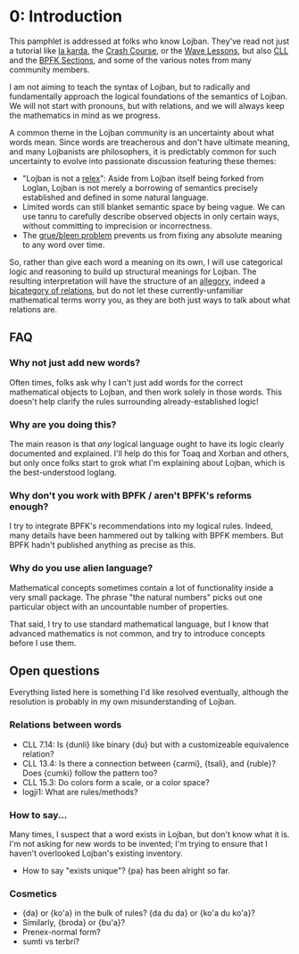 # 0: Introduction

This pamphlet is addressed at folks who know Lojban. They've read not just a
tutorial like [la
karda](http://ldlework.com/projects/cards/la-karda/index.html), the [Crash
Course](https://mw.lojban.org/papri/The_Crash_Course_in_Lojban), or the [Wave
Lessons](https://mw.lojban.org/papri/Lojban_Wave_Lessons), but also
[CLL](https://lojban.org/publications/cll/cll_v1.1_xhtml-section-chunks/) and
the [BPFK Sections](https://mw.lojban.org/papri/Category:BPFK_Section), and
some of the various notes from many community members.

I am not aiming to teach the syntax of Lojban, but to radically and
fundamentally approach the logical foundations of the semantics of Lojban. We
will not start with pronouns, but with relations, and we will always keep the
mathematics in mind as we progress.

A common theme in the Lojban community is an uncertainty about what words
mean. Since words are treacherous and don't have ultimate meaning, and many
Lojbanists are philosophers, it is predictably common for such uncertainty to
evolve into passionate discussion featuring these themes:

* "Lojban is not a
  [relex](https://en.wikibooks.org/wiki/Conlang/Types#Relexes)": Aside from
  Lojban itself being forked from Loglan, Lojban is not merely a borrowing of
  semantics precisely established and defined in some natural language.
* Limited words can still blanket semantic space by being vague. We can use
  tanru to carefully describe observed objects in only certain ways, without
  committing to imprecision or incorrectness.
* The [grue/bleen
  problem](https://en.wikipedia.org/wiki/New_riddle_of_induction#Grue_and_bleen)
  prevents us from fixing any absolute meaning to any word over time.

So, rather than give each word a meaning on its own, I will use categorical
logic and reasoning to build up structural meanings for Lojban. The resulting
interpretation will have the structure of an
[allegory](https://en.wikipedia.org/wiki/Allegory_(mathematics)), indeed a
[bicategory of
relations](https://ncatlab.org/nlab/show/bicategory+of+relations), but do not
let these currently-unfamiliar mathematical terms worry you, as they are both
just ways to talk about what relations are.

## FAQ

### Why not just add new words?

Often times, folks ask why I can't just add words for the correct mathematical
objects to Lojban, and then work solely in those words. This doesn't help
clarify the rules surrounding already-established logic!

### Why are you doing this?

The main reason is that *any* logical language ought to have its logic clearly
documented and explained. I'll help do this for Toaq and Xorban and others,
but only once folks start to grok what I'm explaining about Lojban, which is
the best-understood loglang.

### Why don't you work with BPFK / aren't BPFK's reforms enough?

I try to integrate BPFK's recommendations into my logical rules. Indeed, many
details have been hammered out by talking with BPFK members. But BPFK hadn't
published anything as precise as this.

### Why do you use alien language?

Mathematical concepts sometimes contain a lot of functionality inside a very
small package. The phrase "the natural numbers" picks out one particular
object with an uncountable number of properties.

That said, I try to use standard mathematical language, but I know that
advanced mathematics is not common, and try to introduce concepts before I use
them.

## Open questions

Everything listed here is something I'd like resolved eventually, although the
resolution is probably in my own misunderstanding of Lojban.

### Relations between words

* CLL 7.14: Is {dunli} like binary {du} but with a customizeable equivalence
  relation?
* CLL 13.4: Is there a connection between {carmi}, {tsali}, and {ruble}? Does
  {cumki} follow the pattern too?
* CLL 15.3: Do colors form a scale, or a color space?
* logji1: What are rules/methods?

### How to say...

Many times, I suspect that a word exists in Lojban, but don't know what it is.
I'm not asking for new words to be invented; I'm trying to ensure that I
haven't overlooked Lojban's existing inventory.

* How to say "exists unique"? {pa} has been alright so far.

### Cosmetics

* {da} or {ko'a} in the bulk of rules? {da du da} or {ko'a du ko'a}?
* Similarly, {broda} or {bu'a}?
* Prenex-normal form?
* sumti vs terbri?
